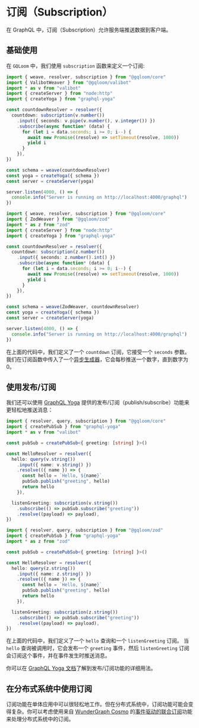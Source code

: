 <script setup>
import { Tabs, Tab } from "@/components/tabs"
</script>
# 订阅（Subscription）

在 GraphQL 中，订阅（Subscription）允许服务端推送数据到客户端。

## 基础使用

在 `GQLoom` 中，我们使用 `subscription` 函数来定义一个订阅:

<Tabs groupId='schema-builder'>
<Tab title="valibot">

```ts twoslash
import { weave, resolver, subscription } from "@gqloom/core"
import { ValibotWeaver } from "@gqloom/valibot"
import * as v from "valibot"
import { createServer } from "node:http"
import { createYoga } from "graphql-yoga"

const countdownResolver = resolver({
  countdown: subscription(v.number())
    .input({ seconds: v.pipe(v.number(), v.integer()) })
    .subscribe(async function* (data) {
      for (let i = data.seconds; i >= 0; i--) {
        await new Promise((resolve) => setTimeout(resolve, 1000))
        yield i
      }
    }),
})

const schema = weave(countdownResolver)
const yoga = createYoga({ schema })
const server = createServer(yoga)

server.listen(4000, () => {
  console.info("Server is running on http://localhost:4000/graphql")
})
```

</Tab>
<Tab title="zod">

```ts twoslash
import { weave, resolver, subscription } from "@gqloom/core"
import { ZodWeaver } from "@gqloom/zod"
import * as z from "zod"
import { createServer } from "node:http"
import { createYoga } from "graphql-yoga"

const countdownResolver = resolver({
  countdown: subscription(z.number())
    .input({ seconds: z.number().int() })
    .subscribe(async function* (data) {
      for (let i = data.seconds; i >= 0; i--) {
        await new Promise((resolve) => setTimeout(resolve, 1000))
        yield i
      }
    }),
})

const schema = weave(ZodWeaver, countdownResolver)
const yoga = createYoga({ schema })
const server = createServer(yoga)

server.listen(4000, () => {
  console.info("Server is running on http://localhost:4000/graphql")
})
```

</Tab>
</Tabs>

在上面的代码中，我们定义了一个 `countdown` 订阅，它接受一个 `seconds` 参数。
我们在订阅函数中传入了一个[异步生成器](https://developer.mozilla.org/docs/Web/JavaScript/Reference/Global_Objects/AsyncGenerator)，它会每秒推送一个数字，直到数字为 0。

## 使用发布/订阅

我们还可以使用 [GraphQL Yoga](https://the-guild.dev/graphql/yoga-server/docs/features/subscriptions#getting-started) 提供的发布/订阅（publish/subscribe）功能来更轻松地推送消息：

<Tabs groupId='schema-builder'>
<Tab title="valibot">

```ts twoslash
import { resolver, query, subscription } from "@gqloom/core"
import { createPubSub } from "graphql-yoga"
import * as v from "valibot"

const pubSub = createPubSub<{ greeting: [string] }>()

const HelloResolver = resolver({
  hello: query(v.string())
    .input({ name: v.string() })
    .resolve(({ name }) => {
      const hello = `Hello, ${name}`
      pubSub.publish("greeting", hello)
      return hello
    }),

  listenGreeting: subscription(v.string())
    .subscribe(() => pubSub.subscribe("greeting"))
    .resolve((payload) => payload),
})
```

</Tab>
<Tab title="zod">

```ts twoslash
import { resolver, query, subscription } from "@gqloom/zod"
import { createPubSub } from "graphql-yoga"
import * as z from "zod"

const pubSub = createPubSub<{ greeting: [string] }>()

const HelloResolver = resolver({
  hello: query(z.string())
    .input({ name: z.string() })
    .resolve(({ name }) => {
      const hello = `Hello, ${name}`
      pubSub.publish("greeting", hello)
      return hello
    }),

  listenGreeting: subscription(z.string())
    .subscribe(() => pubSub.subscribe("greeting"))
    .resolve((payload) => payload),
})
```

</Tab>
</Tabs>

在上面的代码中，我们定义了一个 `hello` 查询和一个 `listenGreeting` 订阅。
当 `hello` 查询被调用时，它会发布一个 `greeting` 事件，然后 `listenGreeting` 订阅会订阅这个事件，并在事件发生时推送消息。

你可以在 [GraphQL Yoga 文档](https://the-guild.dev/graphql/yoga-server/docs/features/subscriptions#getting-started)了解到发布/订阅功能的详细用法。

## 在分布式系统中使用订阅

订阅功能在单体应用中可以很轻松地工作。但在分布式系统中，订阅功能可能会变得复杂。你可以考虑使用来自 [WunderGraph Cosmo](https://cosmo-docs.wundergraph.com/) 的[事件驱动的联合订阅](https://cosmo-docs.wundergraph.com/router/event-driven-federated-subscriptions-edfs)功能来处理分布式系统中的订阅。